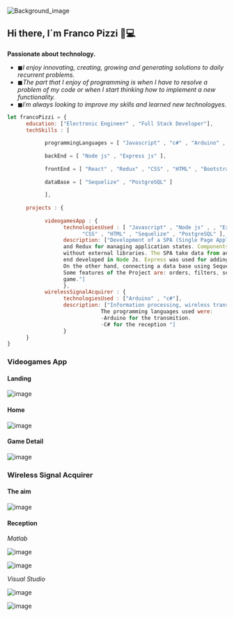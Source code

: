 
![Background_image](https://user-images.githubusercontent.com/72042861/146275330-fd8c3825-40c9-463d-9ffe-0be3e15f8455.jpg)

## Hi there, I´m Franco Pizzi 👋💻

**Passionate about technology.**
- ◼*I enjoy innovating, creating, growing and generating solutions to daily recurrent problems.*
- ◼*The part that I enjoy of programming is when I have to resolve a problem of my code or*
*when I start thinking how to implement a new functionality.*
- ◼*I´m always looking to improve my skills and learned new technologyes.*


```javascript
let francoPizzi = {
      education: ["Electronic Engineer" , "Full Stack Developer"],
      techSkills : [
      
            programmingLanguages = [ "Javascript" , "c#" , "Arduino" , "Matlab" , "Swift" , "TypeScript" ],
      
            backEnd = [ "Node js" , "Express js" ],
      
            frontEnd = [ "React" , "Redux" , "CSS" , "HTML" , "Bootstrap" , "React Native" ],
      
            dataBase = [ "Sequelize" , "PostgreSQL" ]
      
            ],
      
      projects : {
      
            videogamesApp : {
                  technologiesUsed : [ "Javascript" , "Node js" , , "Express js" , "React" , "Redux" , 
                        "CSS" , "HTML" , "Sequelize" , "PostgreSQL" ],
                  description: ["Development of a SPA (Single Page Application), using React for the Front end 
                  and Redux for managing application states. Components design was developed with pure css, 
                  without external libraries. The SPA take data from an API (rawg.io/apidocs) throught the Back 
                  end developed in Node Js. Express was used for adding extra functionalities to the original API. 
                  On the other hand, connecting a data base using Sequelize and PostgreSQL. 
                  Some features of the Project are: orders, filters, search by name, controlated form to add a new 
                  game."]
                  },
            wirelessSignalAcquirer : {
                  technologiesUsed : ["Arduino" , "c#"],
                  description: ["Information processing, wireless transmition and reception in a computer for visualization. 
                              The programming languages used were:
                              -Arduino for the transmition.
                              -C# for the reception "]
                  }      
      }
}

```
### Videogames App
#### Landing
![image](https://user-images.githubusercontent.com/72042861/146397205-3b802d94-a76f-403b-93f3-0a26b7cefa61.png)
            
#### Home
![image](https://user-images.githubusercontent.com/72042861/146397486-14748302-caef-466d-bcdc-f0af8179244e.png)               

#### Game Detail
![image](https://user-images.githubusercontent.com/72042861/146397357-0bda77f8-000f-49bd-80a8-b8f263fee231.png)
            



### Wireless Signal Acquirer
#### The aim
![image](https://user-images.githubusercontent.com/72042861/146400495-1abc552a-c1af-4973-8fe4-5a3f93632c5f.png)

#### Reception 
*Matlab*

![image](https://user-images.githubusercontent.com/72042861/146401275-a350c85a-6b59-4291-b24e-e602323332a8.png)

![image](https://user-images.githubusercontent.com/72042861/146401344-a5ccfa9a-2027-4d18-824c-db1620c6642d.png)

*Visual Studio*

![image](https://user-images.githubusercontent.com/72042861/146401563-06aabea1-bbb0-420e-886d-b247875cfd56.png)

![image](https://user-images.githubusercontent.com/72042861/146401747-f8288869-19f2-47e0-92d6-fee5df7e36da.png)








<!--



**francopizzi/francopizzi** is a ✨ _special_ ✨ repository because its `README.md` (this file) appears on your GitHub profile.

Here are some ideas to get you started:

- 🔭 I’m currently working on ...
- 🌱 I’m currently learning ...
- 👯 I’m looking to collaborate on ...
- 🤔 I’m looking for help with ...
- 💬 Ask me about ...
- 📫 How to reach me: ...
- 😄 Pronouns: ...
- ⚡ Fun fact: ...
-->

